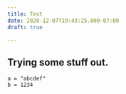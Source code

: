 ```yaml
---
title: Test
date: 2020-12-07T19:43:25.000-07:00
draft: true

---
```

## Trying some stuff out. 

```
a = "abcdef"
b = 1234